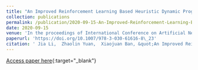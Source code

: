 ```yaml
---
title: "An Improved Reinforcement Learning Based Heuristic Dynamic Programming Algorithm for Model-Free Optimal Control"
collection: publications
permalink: /publication/2020-09-15-An-Improved-Reinforcement-Learning-Based-Heuristic-Dynamic-Programming-Algorithm-for-Model-Free-Optimal-Control
date: 2020-09-15
venue: 'In the proceedings of International Conference on Artificial Neural Networks, ICANN2020'
paperurl: 'https://doi.org/10.1007/978-3-030-61616-8\_23'
citation: ' Jia Li,  Zhaolin Yuan,  Xiaojuan Ban, &quot;An Improved Reinforcement Learning Based Heuristic Dynamic Programming Algorithm for Model-Free Optimal Control.&quot; In the proceedings of International Conference on Artificial Neural Networks, ICANN2020, 2020.'
---
```

[Access paper here](https://doi.org/10.1007/978-3-030-61616-8\_23){:target="_blank"}
